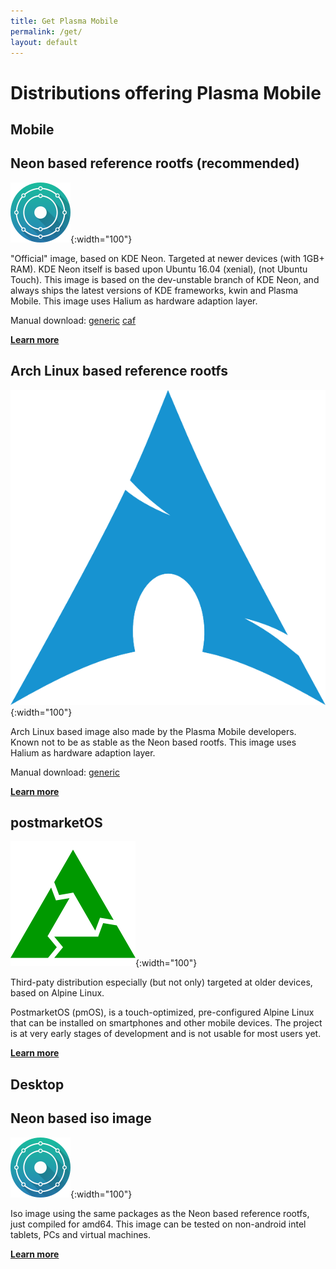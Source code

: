 ```yaml
---
title: Get Plasma Mobile
permalink: /get/
layout: default
---
```

 
Distributions offering Plasma Mobile
====================================

**Mobile**
----------

Neon based reference rootfs (recommended)
----------------------------------------

![](/img/neon.svg){:width="100"}

"Official" image, based on KDE Neon. Targeted at newer devices (with 1GB+ RAM).
KDE Neon itself is based upon Ubuntu 16.04 (xenial), (not Ubuntu Touch).
This image is based on the dev-unstable branch of KDE Neon, and always ships the latest versions of KDE frameworks, kwin and Plasma Mobile.
This image uses Halium as hardware adaption layer.

Manual download:
[<span class="fa fa-download" /> generic](http://images.plasma-mobile.org/rootfs/)
[<span class="fa fa-download" /> caf](http://images.plasma-mobile.org/caf-rootfs/)

**[<span class="fa fa-angle-right" /> Learn more](/neon-arch-reference-rootfs)**

Arch Linux based reference rootfs
---------------------------------

![](/img/archlinux.png){:width="100"}

Arch Linux based image also made by the Plasma Mobile developers. Known not to be as stable as the Neon based rootfs.
This image uses Halium as hardware adaption layer.

Manual download:
[<span class="fa fa-download" /> generic](http://images.plasma-mobile.org/arch-rootfs/)

**[<span class="fa fa-angle-right" /> Learn more](/neon-arch-reference-rootfs)**

postmarketOS
------------

![](/img/pmOS.svg){:width="100"}

Third-paty distribution especially (but not only) targeted at older devices, based on Alpine Linux.

PostmarketOS (pmOS), is a touch-optimized, pre-configured Alpine Linux that can be installed on smartphones and other mobile devices. The project is at very early stages of development and is not usable for most users yet.

**[<span class="fa fa-angle-right" /> Learn more](https://postmarketos.org)**

**Desktop**
-----------

Neon based iso image
--------------------

![](/img/neon.svg){:width="100"}

Iso image using the same packages as the Neon based reference rootfs, just compiled for amd64.
This image can be tested on non-android intel tablets, PCs and virtual machines.

**[<span class="fa fa-angle-right" /> Learn more](/intel-based-devices)**
